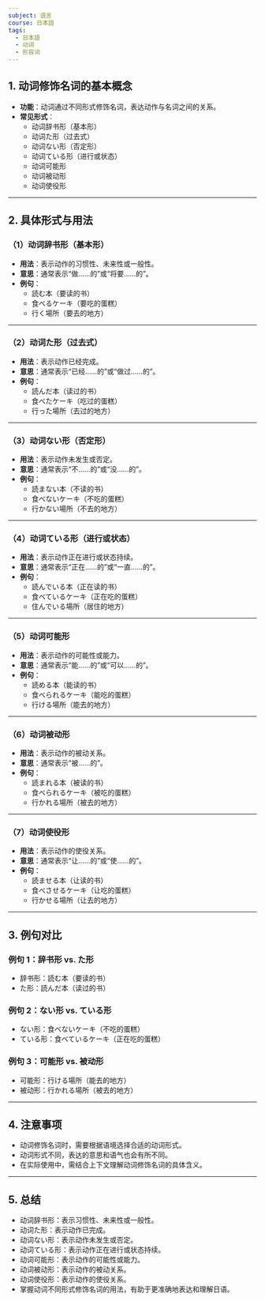 ```yaml
---
subject: 语言
course: 日本語
tags:
  - 日本語
  - 动词
  - 形容词
---
```


## 1. **动词修饰名词的基本概念**

- **功能**：动词通过不同形式修饰名词，表达动作与名词之间的关系。
- **常见形式**：
  - 动词辞书形（基本形）
  - 动词た形（过去式）
  - 动词ない形（否定形）
  - 动词ている形（进行或状态）
  - 动词可能形
  - 动词被动形
  - 动词使役形

---

## 2. **具体形式与用法**

### （1）**动词辞书形（基本形）**
- **用法**：表示动作的习惯性、未来性或一般性。
- **意思**：通常表示“做……的”或“将要……的”。
- **例句**：
  - 読む本（要读的书）
  - 食べるケーキ（要吃的蛋糕）
  - 行く場所（要去的地方）

---

### （2）**动词た形（过去式）**
- **用法**：表示动作已经完成。
- **意思**：通常表示“已经……的”或“做过……的”。
- **例句**：
  - 読んだ本（读过的书）
  - 食べたケーキ（吃过的蛋糕）
  - 行った場所（去过的地方）

---

### （3）**动词ない形（否定形）**
- **用法**：表示动作未发生或否定。
- **意思**：通常表示“不……的”或“没……的”。
- **例句**：
  - 読まない本（不读的书）
  - 食べないケーキ（不吃的蛋糕）
  - 行かない場所（不去的地方）

---

### （4）**动词ている形（进行或状态）**
- **用法**：表示动作正在进行或状态持续。
- **意思**：通常表示“正在……的”或“一直……的”。
- **例句**：
  - 読んでいる本（正在读的书）
  - 食べているケーキ（正在吃的蛋糕）
  - 住んでいる場所（居住的地方）

---

### （5）**动词可能形**
- **用法**：表示动作的可能性或能力。
- **意思**：通常表示“能……的”或“可以……的”。
- **例句**：
  - 読める本（能读的书）
  - 食べられるケーキ（能吃的蛋糕）
  - 行ける場所（能去的地方）

---

### （6）**动词被动形**
- **用法**：表示动作的被动关系。
- **意思**：通常表示“被……的”。
- **例句**：
  - 読まれる本（被读的书）
  - 食べられるケーキ（被吃的蛋糕）
  - 行かれる場所（被去的地方）

---

### （7）**动词使役形**
- **用法**：表示动作的使役关系。
- **意思**：通常表示“让……的”或“使……的”。
- **例句**：
  - 読ませる本（让读的书）
  - 食べさせるケーキ（让吃的蛋糕）
  - 行かせる場所（让去的地方）

---

## 3. **例句对比**

### 例句 1：辞书形 vs. た形
- 辞书形：読む本（要读的书）
- た形：読んだ本（读过的书）

### 例句 2：ない形 vs. ている形
- ない形：食べないケーキ（不吃的蛋糕）
- ている形：食べているケーキ（正在吃的蛋糕）

### 例句 3：可能形 vs. 被动形
- 可能形：行ける場所（能去的地方）
- 被动形：行かれる場所（被去的地方）

---

## 4. **注意事项**
- 动词修饰名词时，需要根据语境选择合适的动词形式。
- 动词形式不同，表达的意思和语气也会有所不同。
- 在实际使用中，需结合上下文理解动词修饰名词的具体含义。

---

## 5. **总结**
- 动词辞书形：表示习惯性、未来性或一般性。
- 动词た形：表示动作已完成。
- 动词ない形：表示动作未发生或否定。
- 动词ている形：表示动作正在进行或状态持续。
- 动词可能形：表示动作的可能性或能力。
- 动词被动形：表示动作的被动关系。
- 动词使役形：表示动作的使役关系。
- 掌握动词不同形式修饰名词的用法，有助于更准确地表达和理解日语。